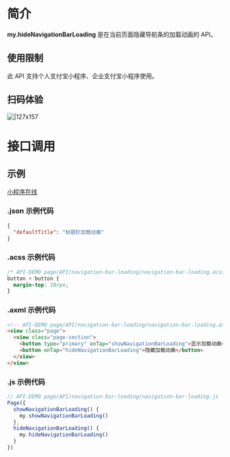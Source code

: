 
# 简介

**my.hideNavigationBarLoading** 是在当前页面隐藏导航条的加载动画的 API。

## 使用限制

此 API 支持个人支付宝小程序、企业支付宝小程序使用。

## 扫码体验

![|127x157](https://mdn.alipayobjects.com/afts/img/A*FbIjSbhTHgQAAAAAAAAAAABkAa8wAA/original?bz=openpt_doc&t=PSGk17o4wJtGbKewpCXyfAAAAABkMK8AAAAA#align=left&display=inline&height=157&margin=%5Bobject%20Object%5D&originHeight=157&originWidth=127&status=done&style=none&width=127)

# 接口调用

## 示例

[小程序在线](https://opendocs.alipay.com/examples/2c90a582-7f04-4919-8967-e88f90007fda) 

### .json 示例代码
```json
{
  "defaultTitle": "标题栏加载动画"
}
```

### .acss 示例代码
```css
/* API-DEMO page/API/navigation-bar-loading/navigation-bar-loading.acss */
button + button {
  margin-top: 20rpx;
}
```

### .axml 示例代码
```html
<!-- API-DEMO page/API/navigation-bar-loading/navigation-bar-loading.axml-->
<view class="page">
  <view class="page-section">
    <button type="primary" onTap="showNavigationBarLoading">显示加载动画</button>
    <button onTap="hideNavigationBarLoading">隐藏加载动画</button>
  </view>
</view>
```

### .js 示例代码
```javascript
// API-DEMO page/API/navigation-bar-loading/navigation-bar-loading.js
Page({
  showNavigationBarLoading() {
    my.showNavigationBarLoading()
  },
  hideNavigationBarLoading() {
    my.hideNavigationBarLoading()
  }
})
```

